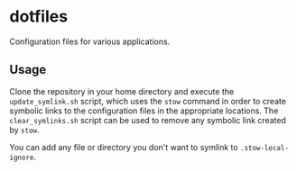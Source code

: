 # dotfiles
Configuration files for various applications.

## Usage
Clone the repository in your home directory and execute the `update_symlink.sh` script, which uses the `stow` command in order to create symbolic links to the configuration files in the appropriate locations. The `clear_symlinks.sh` script can be used to remove any symbolic link created by `stow`.

You can add any file or directory you don't want to symlink to `.stow-local-ignore`.
